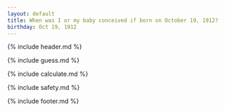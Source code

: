 ```yaml
---
layout: default
title: When was I or my baby conceived if born on October 19, 1912?
birthday: Oct 19, 1912
---
```


{% include header.md %}

{% include guess.md %}

{% include calculate.md %}

{% include safety.md %}

{% include footer.md %}



